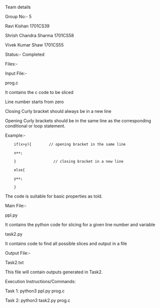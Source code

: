 
Team details

Group No:- 5

Ravi Kishan  1701CS39

Shrish Chandra Sharma 1701CS58

Vivek Kumar Shaw 1701CS55



Status:- Completed


Files:-

Input File:-

prog.c

It contains the c code to be sliced

Line number starts from zero

Closing Curly bracket should always be in a new line

Opening Curly brackets should be in the same line as the corresponding conditional or loop statement.

Example:-

		if(x>y){        // opening bracket in the same line
		
		x++;
		
		}                 // closing bracket in a new line
		
		else{
		
		y++;
		
		}
		
The code is suitable for basic properties as told.


Main File:-

ppl.py

It contains the python code for slicing for a given line number and variable 

task2.py

It contains code to find all possible slices and output in a file

Output File:- 

Task2.txt

This file will contain outputs generated in Task2.


Execution Instructions/Commands:

Task 1:		python3 ppl.py prog.c <line number> <variable>
	
Task 2:		python3 task2.py prog.c


     	
